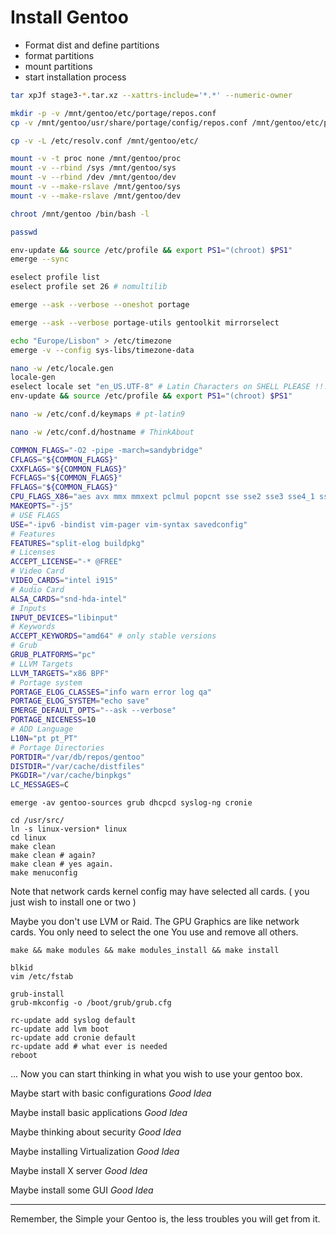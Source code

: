 # Install Gentoo 

- Format dist and define partitions
- format partitions 
- mount partitions 
- start installation process 


```bash
tar xpJf stage3-*.tar.xz --xattrs-include='*.*' --numeric-owner
```

```bash
mkdir -p -v /mnt/gentoo/etc/portage/repos.conf
cp -v /mnt/gentoo/usr/share/portage/config/repos.conf /mnt/gentoo/etc/portage/repos.conf/gentoo.conf
```

```bash
cp -v -L /etc/resolv.conf /mnt/gentoo/etc/
```

```bash
mount -v -t proc none /mnt/gentoo/proc
mount -v --rbind /sys /mnt/gentoo/sys
mount -v --rbind /dev /mnt/gentoo/dev
mount -v --make-rslave /mnt/gentoo/sys
mount -v --make-rslave /mnt/gentoo/dev
```

```bash
chroot /mnt/gentoo /bin/bash -l
```

```bash
passwd
```

```bash
env-update && source /etc/profile && export PS1="(chroot) $PS1"
emerge --sync
```

```bash
eselect profile list
eselect profile set 26 # nomultilib
```

```bash
emerge --ask --verbose --oneshot portage
```

```bash
emerge --ask --verbose portage-utils gentoolkit mirrorselect
```

```bash
echo "Europe/Lisbon" > /etc/timezone
emerge -v --config sys-libs/timezone-data
```

```bash
nano -w /etc/locale.gen
locale-gen
eselect locale set "en_US.UTF-8" # Latin Characters on SHELL PLEASE !!!
env-update && source /etc/profile && export PS1="(chroot) $PS1"
```

```bash
nano -w /etc/conf.d/keymaps # pt-latin9
```

```bash
nano -w /etc/conf.d/hostname # ThinkAbout
```

```bash
COMMON_FLAGS="-O2 -pipe -march=sandybridge"
CFLAGS="${COMMON_FLAGS}"
CXXFLAGS="${COMMON_FLAGS}"
FCFLAGS="${COMMON_FLAGS}"
FFLAGS="${COMMON_FLAGS}"
CPU_FLAGS_X86="aes avx mmx mmxext pclmul popcnt sse sse2 sse3 sse4_1 sse4_2 ssse3"
MAKEOPTS="-j5"
# USE FLAGS
USE="-ipv6 -bindist vim-pager vim-syntax savedconfig"
# Features
FEATURES="split-elog buildpkg"
# Licenses
ACCEPT_LICENSE="-* @FREE"
# Video Card
VIDEO_CARDS="intel i915"
# Audio Card
ALSA_CARDS="snd-hda-intel"
# Inputs
INPUT_DEVICES="libinput"
# Keywords
ACCEPT_KEYWORDS="amd64" # only stable versions
# Grub
GRUB_PLATFORMS="pc"
# LLVM Targets
LLVM_TARGETS="x86 BPF"
# Portage system
PORTAGE_ELOG_CLASSES="info warn error log qa"
PORTAGE_ELOG_SYSTEM="echo save"
EMERGE_DEFAULT_OPTS="--ask --verbose"
PORTAGE_NICENESS=10
# ADD Language
L10N="pt pt_PT"
# Portage Directories
PORTDIR="/var/db/repos/gentoo"
DISTDIR="/var/cache/distfiles"
PKGDIR="/var/cache/binpkgs"
LC_MESSAGES=C
```

``` 
emerge -av gentoo-sources grub dhcpcd syslog-ng cronie
```

``` 
cd /usr/src/
ln -s linux-version* linux
cd linux 
make clean 
make clean # again?  
make clean # yes again. 
make menuconfig 
```

Note that network cards kernel config may have selected all cards. ( you just wish to install one or two ) 

Maybe you don't use LVM or Raid. The GPU Graphics are like network cards. You only need to select the one You use and remove all others. 

```
make && make modules && make modules_install && make install 
```

```
blkid 
vim /etc/fstab
```

```
grub-install 
grub-mkconfig -o /boot/grub/grub.cfg
```

``` 
rc-update add syslog default
rc-update add lvm boot 
rc-update add cronie default
rc-update add # what ever is needed 
reboot
```

... Now you can start thinking in what you wish to use your gentoo box.

Maybe start with basic configurations *Good Idea* 

Maybe install basic applications *Good Idea*

Maybe thinking about security *Good Idea* 

Maybe installing Virtualization *Good Idea* 

Maybe install X server *Good Idea*

Maybe install some GUI *Good Idea* 

--- 

Remember, the Simple your Gentoo is, the less troubles you will get from it. 


